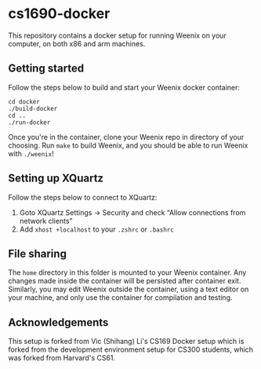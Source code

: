 # cs1690-docker

This repository contains a docker setup for running Weenix on your computer,
on both x86 and arm machines.

## Getting started

Follow the steps below to build and start your Weenix docker container:

```
cd docker
./build-docker
cd ..
./run-docker
```

Once you're in the container, clone your Weenix repo in directory of your
choosing. Run `make` to build Weenix, and you should be able to run Weenix
with `./weenix`!

## Setting up XQuartz

Follow the steps below to connect to XQuartz:


1. Goto XQuartz Settings -> Security and check “Allow connections from network clients”
2. Add ```xhost +localhost``` to your ```.zshrc``` or ```.bashrc```


## File sharing

The `home` directory in this folder is mounted to your Weenix container. Any
changes made inside the container will be persisted after container exit.
Similarly, you may edit Weenix outside the container, using a text editor on
your machine, and only use the container for compilation and testing.

## Acknowledgements

This setup is forked from Vic (Shihang) Li's CS169 Docker setup which is forked from the development environment setup for CS300 students,
which was forked from Harvard's CS61.
